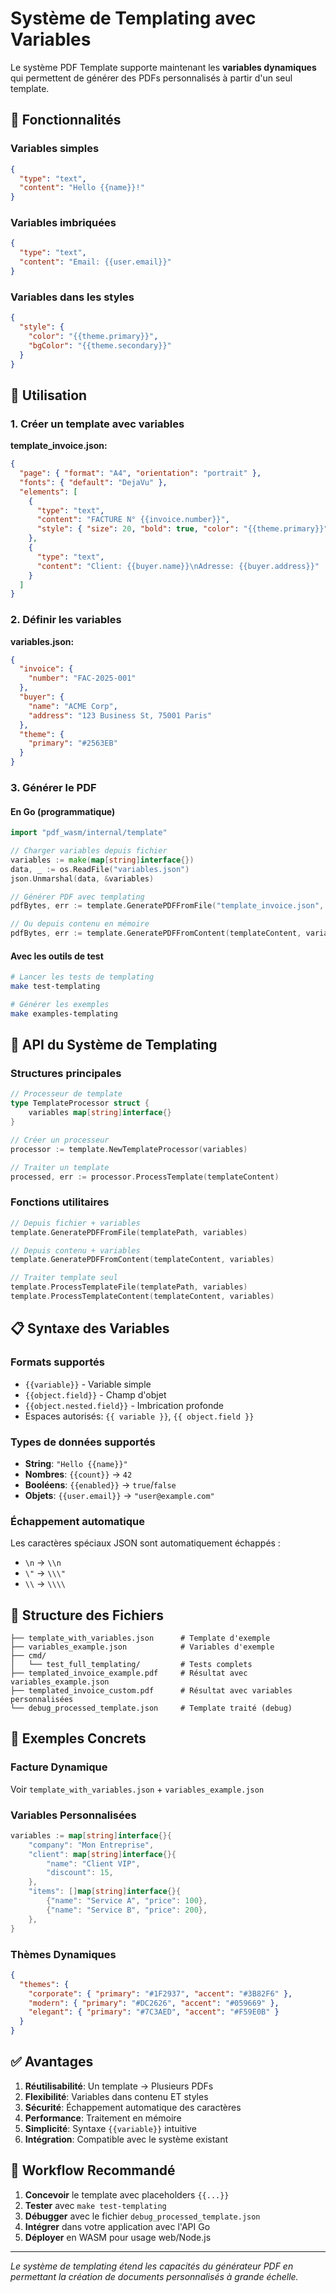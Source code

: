 # Système de Templating avec Variables

Le système PDF Template supporte maintenant les **variables dynamiques** qui permettent de générer des PDFs personnalisés à partir d'un seul template.

## 🎯 Fonctionnalités

### Variables simples

```json
{
  "type": "text",
  "content": "Hello {{name}}!"
}
```

### Variables imbriquées

```json
{
  "type": "text",
  "content": "Email: {{user.email}}"
}
```

### Variables dans les styles

```json
{
  "style": {
    "color": "{{theme.primary}}",
    "bgColor": "{{theme.secondary}}"
  }
}
```

## 📝 Utilisation

### 1. Créer un template avec variables

**template_invoice.json:**

```json
{
  "page": { "format": "A4", "orientation": "portrait" },
  "fonts": { "default": "DejaVu" },
  "elements": [
    {
      "type": "text",
      "content": "FACTURE N° {{invoice.number}}",
      "style": { "size": 20, "bold": true, "color": "{{theme.primary}}" }
    },
    {
      "type": "text",
      "content": "Client: {{buyer.name}}\nAdresse: {{buyer.address}}"
    }
  ]
}
```

### 2. Définir les variables

**variables.json:**

```json
{
  "invoice": {
    "number": "FAC-2025-001"
  },
  "buyer": {
    "name": "ACME Corp",
    "address": "123 Business St, 75001 Paris"
  },
  "theme": {
    "primary": "#2563EB"
  }
}
```

### 3. Générer le PDF

#### En Go (programmatique)

```go
import "pdf_wasm/internal/template"

// Charger variables depuis fichier
variables := make(map[string]interface{})
data, _ := os.ReadFile("variables.json")
json.Unmarshal(data, &variables)

// Générer PDF avec templating
pdfBytes, err := template.GeneratePDFFromFile("template_invoice.json", variables)

// Ou depuis contenu en mémoire
pdfBytes, err := template.GeneratePDFFromContent(templateContent, variables)
```

#### Avec les outils de test

```bash
# Lancer les tests de templating
make test-templating

# Générer les exemples
make examples-templating
```

## 🔧 API du Système de Templating

### Structures principales

```go
// Processeur de template
type TemplateProcessor struct {
    variables map[string]interface{}
}

// Créer un processeur
processor := template.NewTemplateProcessor(variables)

// Traiter un template
processed, err := processor.ProcessTemplate(templateContent)
```

### Fonctions utilitaires

```go
// Depuis fichier + variables
template.GeneratePDFFromFile(templatePath, variables)

// Depuis contenu + variables
template.GeneratePDFFromContent(templateContent, variables)

// Traiter template seul
template.ProcessTemplateFile(templatePath, variables)
template.ProcessTemplateContent(templateContent, variables)
```

## 📋 Syntaxe des Variables

### Formats supportés

- `{{variable}}` - Variable simple
- `{{object.field}}` - Champ d'objet
- `{{object.nested.field}}` - Imbrication profonde
- Espaces autorisés: `{{ variable }}`, `{{ object.field }}`

### Types de données supportés

- **String**: `"Hello {{name}}"`
- **Nombres**: `{{count}}` → `42`
- **Booléens**: `{{enabled}}` → `true`/`false`
- **Objets**: `{{user.email}}` → `"user@example.com"`

### Échappement automatique

Les caractères spéciaux JSON sont automatiquement échappés :

- `\n` → `\\n`
- `\"` → `\\\"`
- `\\` → `\\\\`

## 📂 Structure des Fichiers

```
├── template_with_variables.json      # Template d'exemple
├── variables_example.json            # Variables d'exemple
├── cmd/
│   └── test_full_templating/         # Tests complets
├── templated_invoice_example.pdf     # Résultat avec variables_example.json
├── templated_invoice_custom.pdf      # Résultat avec variables personnalisées
└── debug_processed_template.json     # Template traité (debug)
```

## 🚀 Exemples Concrets

### Facture Dynamique

Voir `template_with_variables.json` + `variables_example.json`

### Variables Personnalisées

```go
variables := map[string]interface{}{
    "company": "Mon Entreprise",
    "client": map[string]interface{}{
        "name": "Client VIP",
        "discount": 15,
    },
    "items": []map[string]interface{}{
        {"name": "Service A", "price": 100},
        {"name": "Service B", "price": 200},
    },
}
```

### Thèmes Dynamiques

```json
{
  "themes": {
    "corporate": { "primary": "#1F2937", "accent": "#3B82F6" },
    "modern": { "primary": "#DC2626", "accent": "#059669" },
    "elegant": { "primary": "#7C3AED", "accent": "#F59E0B" }
  }
}
```

## ✅ Avantages

1. **Réutilisabilité**: Un template → Plusieurs PDFs
2. **Flexibilité**: Variables dans contenu ET styles
3. **Sécurité**: Échappement automatique des caractères
4. **Performance**: Traitement en mémoire
5. **Simplicité**: Syntaxe `{{variable}}` intuitive
6. **Intégration**: Compatible avec le système existant

## 🔄 Workflow Recommandé

1. **Concevoir** le template avec placeholders `{{...}}`
2. **Tester** avec `make test-templating`
3. **Débugger** avec le fichier `debug_processed_template.json`
4. **Intégrer** dans votre application avec l'API Go
5. **Déployer** en WASM pour usage web/Node.js

---

_Le système de templating étend les capacités du générateur PDF en permettant la création de documents personnalisés à grande échelle._
